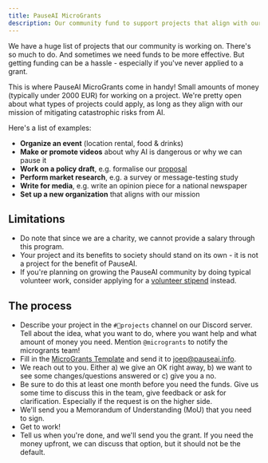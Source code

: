 ```yaml
---
title: PauseAI MicroGrants
description: Our community fund to support projects that align with our mission.
---
```

We have a huge list of projects that our community is working on.
There's so much to do.
And sometimes we need funds to be more effective.
But getting funding can be a hassle - especially if you've never applied to a grant.

This is where PauseAI MicroGrants come in handy!
Small amounts of money (typically under 2000 EUR) for working on a project.
We're pretty open about what types of projects could apply, as long as they align with our mission of mitigating catastrophic risks from AI.

Here's a list of examples:

- **Organize an event** (location rental, food & drinks)
- **Make or promote videos** about why AI is dangerous or why we can pause it
- **Work on a policy draft**, e.g. formalise our [proposal](/proposal)
- **Perform market research**, e.g. a survey or message-testing study
- **Write for media**, e.g. write an opinion piece for a national newspaper
- **Set up a new organization** that aligns with our mission

## Limitations

- Do note that since we are a charity, we cannot provide a salary through this program.
- Your project and its benefits to society should stand on its own - it is not a project for the benefit of PauseAI.
- If you're planning on growing the PauseAI community by doing typical volunteer work, consider applying for a [volunteer stipend](/volunteer-stipends) instead.

## The process

- Describe your project in the `#💪projects` channel on our Discord server. Tell about the idea, what you want to do, where you want help and what amount of money you need. Mention `@microgrants` to notify the microgrants team!
- Fill in the [MicroGrants Template](https://docs.google.com/document/d/1oPXezImarCY7MCYaT-lJb-uLNbbQ76O1FYNr-WTS6hI/edit?usp=sharing) and send it to [joep@pauseai.info](mailto:joep@pauseai.info).
- We reach out to you. Either a) we give an OK right away, b) we want to see some changes/questions answered or c) give you a no.
- Be sure to do this at least one month before you need the funds. Give us some time to discuss this in the team, give feedback or ask for clarification. Especially if the request is on the higher side.
- We'll send you a Memorandum of Understanding (MoU) that you need to sign.
- Get to work!
- Tell us when you're done, and we'll send you the grant. If you need the money upfront, we can discuss that option, but it should not be the default.
